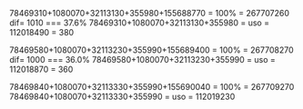 
78469310+1080070+32113130+355980+155688770 = 100% = 267707260		dif= 1010 === 37.6%
78469310+1080070+32113130+355980 = uso = 112018490  				   = 380

78469580+1080070+32113230+355990+155689400 = 100% = 267708270		dif= 1000 === 36.0%
78469580+1080070+32113230+355990 = uso = 112018870					   = 360

78469840+1080070+32113330+355990+155690040 = 100% = 267709270
78469840+1080070+32113330+355990 = uso = 112019230